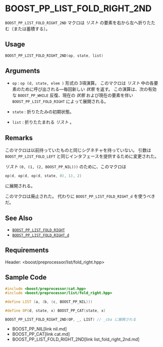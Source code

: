 # BOOST_PP_LIST_FOLD_RIGHT_2ND

`BOOST_PP_LIST_FOLD_RIGHT_2ND` マクロは *リスト* の要素を右から左へ折りたたむ（または蓄積する）。

## Usage

```cpp
BOOST_PP_LIST_FOLD_RIGHT_2ND(op, state, list)
```

## Arguments

- `op` :
	`op (d, state, elem )` 形式の 3項演算。
	このマクロは *リスト* 中の各要素のために呼び出される―毎回新しい *状態* を返す。
	この演算は、次の有効な `BOOST_PP_WHILE` 反復、現在の *状態* および現在の要素を伴い `BOOST_PP_LIST_FOLD_RIGHT` によって展開される。

- `state` :
	折りたたみの初期状態。

- `list` :
	折りたたまれる *リスト* 。

## Remarks

このマクロは以前持っていたものと同じシグネチャを持っていない。
引数は `BOOST_PP_LIST_FOLD_LEFT` と同じインタフェースを提供するために変更された。

*リスト* `(0, (1, (2, BOOST_PP_NIL)))` のために、このマクロは

```cpp
op(d, op(d, op(d, state, 0), 1), 2)
```

に展開される。

このマクロは廃止された。
代わりに `BOOST_PP_LIST_FOLD_RIGHT_d` を使うべきだ。

## See Also

- [`BOOST_PP_LIST_FOLD_RIGHT`](list_fold_right.md)
- [`BOOST_PP_LIST_FOLD_RIGHT_d`](list_fold_right_d.md)

## Requirements

Header: &lt;boost/preprocessor/list/fold_right.hpp&gt;

## Sample Code

```cpp
#include <boost/preprocessor/cat.hpp>
#include <boost/preprocessor/list/fold_right.hpp>

#define LIST (a, (b, (c, BOOST_PP_NIL)))

#define OP(d, state, x) BOOST_PP_CAT(state, x)

BOOST_PP_LIST_FOLD_RIGHT_2ND(OP, _, LIST) // _cba に展開される
```
- BOOST_PP_NIL[link nil.md]
- BOOST_PP_CAT[link cat.md]
- BOOST_PP_LIST_FOLD_RIGHT_2ND[link list_fold_right_2nd.md]

